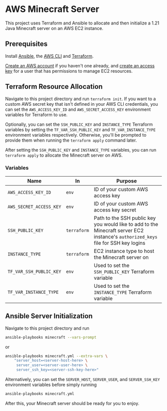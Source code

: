# AWS Minecraft Server

This project uses Terraform and Ansible to allocate and then initialize a 1.21 Java Minecraft server on an AWS EC2 instance.

## Prerequisites

Install [Ansible](https://docs.ansible.com/ansible/latest/installation_guide/intro_installation.html), the [AWS CLI](https://docs.aws.amazon.com/cli/latest/userguide/getting-started-install.html) and [Terraform](https://developer.hashicorp.com/terraform/tutorials/aws-get-started/install-cli).

[Create an AWS account](https://aws.amazon.com/resources/create-account/) if you haven't one already, and [create an access key](https://docs.aws.amazon.com/IAM/latest/UserGuide/id_credentials_access-keys.html#Using_CreateAccessKey) for a user that has permissions to manage EC2 resources.

## Terraform Resource Allocation

Navigate to this project directory and run `terraform init`. If you want to a custom AWS secret key that isn't defined in your AWS CLI credentials, you can set the `AWS_ACCESS_KEY_ID` and `AWS_SECRET_ACCESS_KEY` environment variables for Terraform to use.

Optionally, you can set the `SSH_PUBLIC_KEY` and `INSTANCE_TYPE` Terraform variables by setting the `TF_VAR_SSH_PUBLIC_KEY` and `TF_VAR_INSTANCE_TYPE` environment variables respectively. Otherwise, you'll be prompted to provide them when running the `terraform apply` command later.

After setting the `SSH_PUBLIC_KEY` and `INSTANCE_TYPE` variables, you can run `terraform apply` to allocate the Minecraft server on AWS.

### Variables

Name                    | In          | Purpose
------------------------|-------------|-----------------------------------------
`AWS_ACCESS_KEY_ID`     | `env`       | ID of your custom AWS access key
`AWS_SECRET_ACCESS_KEY` | `env`       | ID of your custom AWS access key secret
`SSH_PUBLIC_KEY`        | `terraform` | Path to the SSH public key you would like to add to the Minecraft server EC2 instance's `authorized_keys` file for SSH key logins
`INSTANCE_TYPE`         | `terraform` | EC2 instance type to host the Minecraft server on
`TF_VAR_SSH_PUBLIC_KEY` | `env`       | Used to set the `SSH_PUBLIC_KEY` Terraform variable
`TF_VAR_INSTANCE_TYPE`  | `env`       | Used to set the `INSTANCE_TYPE` Terraform variable

## Ansible Server Initialization

Navigate to this project directory and run

```sh
ansible-playbooks minecraft --vars-prompt
```

or

```sh
ansible-playbooks minecraft.yml --extra-vars \
    "server_host=<server-host-here> \
     server_user=<server-user-here> \
     server_ssh_key=<server-ssh-key-here>"
```

Alternatively, you can set the `SERVER_HOST`, `SERVER_USER`, and `SERVER_SSH_KEY` environment variables before simply running

```sh
ansible-playbooks minecraft.yml
```

After this, your Minecraft server should be ready for you to enjoy.
